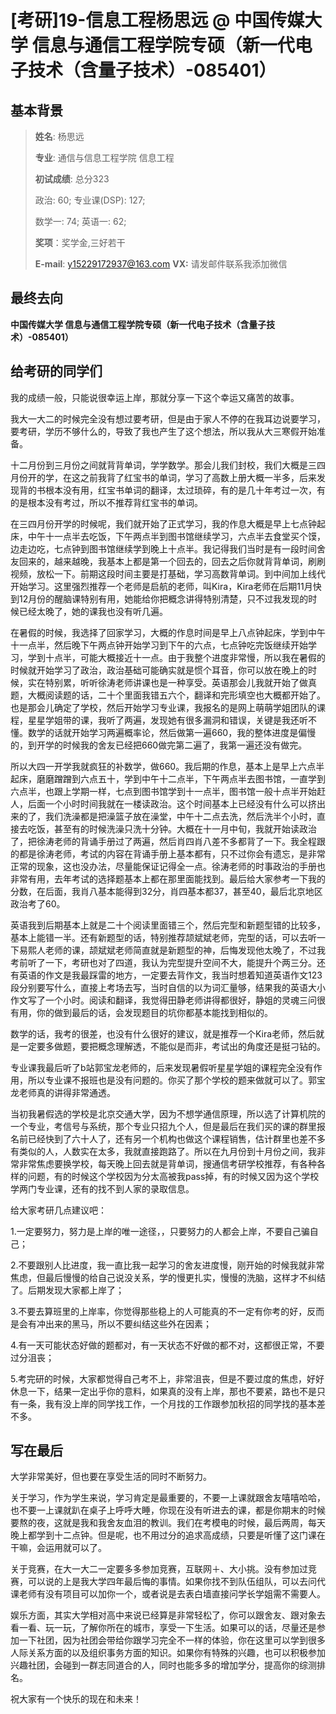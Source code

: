 # \[考研\]19-信息工程杨思远  @ 中国传媒大学 信息与通信工程学院专硕（新一代电子技术（含量子技术）-085401）

## 基本背景

> **姓名**: 杨思远
>
> **专业**: 通信与信息工程学院 信息工程
>
> **初试成绩**: 总分323
>
> 政治: 60;     专业课(DSP): 127;
>
> 数学一: 74;   英语一: 62; 
>  
> **奖项**：奖学金,三好若干
> 
>
> **E-mail**: y15229172937@163.com  **VX:** 请发邮件联系我添加微信
> 


## 最终去向

**中国传媒大学 信息与通信工程学院专硕（新一代电子技术（含量子技术）-085401）**

## 给考研的同学们

我的成绩一般，只能说很幸运上岸，那就分享一下这个幸运又痛苦的故事。

​		我大一大二的时候完全没有想过要考研，但是由于家人不停的在我耳边说要学习，要考研，学历不够什么的，导致了我也产生了这个想法，所以我从大三寒假开始准备。

​		十二月份到三月份之间就背背单词，学学数学。那会儿我们封校，我们大概是三四月份开的学，在这之前我背了红宝书的单词，学习了高数上册大概一半多，后来发现背的书根本没有用，红宝书单词的翻译，太过琐碎，有的是几十年考过一次，有的是根本没有考过，所以不推荐背红宝书的单词。

​		在三四月份开学的时候呢，我们就开始了正式学习，我的作息大概是早上七点钟起床，中午十一点半去吃饭，下午两点半到图书馆继续学习，六点半去食堂买个馍，边走边吃，七点钟到图书馆继续学到晚上十点半。我记得我们当时是有一段时间舍友回来的，越来越晚，我基本上都是第一个回去的，回去之后你就背背单词，刷刷视频，放松一下。前期这段时间主要是打基础，学习高数背单词。到中间加上线代开始学习。这里强烈推荐一个老师是启航的老师，叫Kira，Kira老师在后期11月快到12月份的醒脑课特别有用，她能给你把概念讲得特别清楚，只不过我发现的时候已经太晚了，她的课我也没有听几遍。

​		在暑假的时候，我选择了回家学习，大概的作息时间是早上八点钟起床，学到中午十一点半，然后晚下午两点钟开始学习到下午的六点，七点钟吃完饭继续开始学习，学到十点半，可能大概接近十一点。由于我整个进度非常慢，所以我在暑假的时候就开始学习了政治，政治基础可能确实就是惯个耳音，你可以放在晚上的时候，实在特别累，听听徐涛老师讲课也是一种享受。英语那会儿我就开始了做真题，大概阅读题的话，二十个里面我错五六个，翻译和完形填空也大概都开始了。也是那会儿确定了学校，然后开始学习专业课，我报名的是网上萌萌学姐团队的课程，星星学姐带的课，我听了两遍，发现她有很多漏洞和错误，关键是我还听不懂。数学的话就开始学习两遍概率论，然后做第一遍660，我的整体进度是偏慢的，到开学的时候我的舍友已经把660做完第二遍了，我第一遍还没有做完。

​		所以大四一开学我就疯狂的补数学，做660。我后期的作息，基本上是早上六点半起床，磨磨蹭蹭到六点五十，学到中午十二点半，下午两点半去图书馆，一直学到六点半，也跟上学期一样，七点到图书馆学到十一点半，图书馆一般十点半开始赶人，后面一个小时时间我就在一楼读政治。这个时间基本上已经没有什么可以挤出来的了，我们洗澡都是把澡篮子放在澡堂，中午十二点去洗，然后洗半个小时，直接去吃饭，甚至有的时候洗澡只洗十分钟。大概在十一月中旬，我就开始读政治了，把徐涛老师的背诵手册过了两遍，然后肖四肖八差不多都背了一下。我全程跟的都是徐涛老师，考试的内容在背诵手册上基本都有，只不过你会有遗忘，是非常正常的现象，这也没办法，尽量能保证记得全一点。徐涛老师的时事政治的手册也非常有用，去年考试的选择题基本上都在那里面能找到。最后给大家参考一下我的分数，在后面，我肖八基本能得到32分，肖四基本都37，甚至40，最后北京地区政治考了60。

​		英语我到后期基本上就是二十个阅读里面错三个，然后完型和新题型错的比较多，基本上能错一半。还有新题型的话，特别推荐颉斌斌老师，完型的话，可以去听一下易熙人老师的课，颉斌斌老师简直就是新题型的神，后悔发现他太晚了，不过我考前听了一下，考研也对了四道，我认为完型提升空间不大，能提升个两三分。还有英语的作文是我最踩雷的地方，一定要去背作文，我当时想着知道英语作文123段分别要写什么，直接上考场去写，当时自信的以为词汇量够，结果我的英语大小作文写了一个小时。阅读和翻译，我觉得田静老师讲得都很好，静姐的灵魂三问很有用，你的做到最后的话，会发现题目的坑你都基本能找到相似的。

​		数学的话，我考的很差，也没有什么很好的建议，就是推荐一个Kira老师，然后就是一定要多做题，要把概念理解透，不能似是而非，考试出的角度还是挺刁钻的。

​		专业课我最后听了b站郭宝龙老师的，后来发现暑假听星星学姐的课程完全没有作用，所以专业课不报班也是没有问题的。你买了那个学校的题来做就可以了。郭宝龙老师真的讲得非常通透。

​		当初我暑假选的学校是北京交通大学，因为不想学通信原理，所以选了计算机院的一个专业，考信号与系统，那个专业只招九个人，但是最后在我们买的课的群里报名前已经快到了六十人了，还有另一个机构也做这个课程销售，估计群里也差不多有类似的人，人数实在太多，我就直接跑路了。所以在九月份到十月份之间，我非常非常焦虑要换学校，每天晚上回去就是背单词，搜通信考研学校推荐，有各种各样的问题，有的时候这个学校因为分太高被我pass掉，有的时候又因为这个学校学两门专业课，还有的找不到人家的录取信息。

给大家考研几点建议吧：

1.一定要努力，努力是上岸的唯一途径，，只要努力的人都会上岸，不要自己骗自己；

2.不要跟别人比进度，我一直比我一起学习的舍友进度慢，刚开始的时候我就非常焦虑，但最后慢慢的给自己说没关系，学的慢更扎实，慢慢的洗脑，这样才不纠结了。后期发现大家都上岸了；

3.不要去算班里的上岸率，你觉得那些稳上的人可能真的不一定有你考的好，反而是会有冲出来的黑马，所以不要纠结这些外在因素；

4.有一天可能状态好做的题都对，有一天状态不好做的都不对，这都很正常，不要过分沮丧；

5.考完研的时候，大家都觉得自己考不上，非常沮丧，但是不要过度的焦虑，好好休息一下，结果一定出乎你的意料，如果真的没有上岸，那也不要紧，路也不是只有一条，我有没上岸的同学找工作，一个月找的工作跟参加秋招的同学找的基本差不多。

## 写在最后

大学非常美好，但也要在享受生活的同时不断努力。

关于学习，作为学生来说，学习肯定是最重要的，不要一上课就跟舍友嘻嘻哈哈，也不要一上课就趴在桌子上呼呼大睡，你现在没有听进去的课，都是你期末的时候要熬的夜，这就是我和我舍友血泪的教训。我们在考模电的时候，最后两周，每天晚上都学到十二点钟。但是呢，也不用过分的追求高成绩，只要是听懂了这门课在干嘛，会运用就可以了。

关于竞赛，在大一大二一定要多多参加竞赛，互联网＋、大小挑。没有参加过竞赛，可以说的上是我大学四年最后悔的事情。如果你找不到队伍组队，可以去问代课老师有没有项目可以加你一个，或者说是去表白墙直接问学长学姐需不需要人。

娱乐方面，其实大学相对高中来说已经算是非常轻松了，你可以跟舍友、跟对象去看一看、玩一玩，了解你所在的城市，享受一下生活。如果可以的话，尽量还是参加一下社团，因为社团会带给你跟学习完全不一样的体验，你在这里可以学到很多人际关系方面的以及组织事务方面的知识。如果你有特殊的兴趣，也可以积极参加兴趣社团，会碰到一群志同道合的人，同时也能多多的增加学分，提高你的综测排名。

祝大家有一个快乐的现在和未来！

